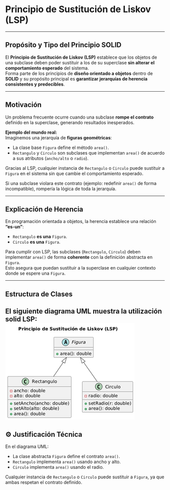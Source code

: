 # Principio de Sustitución de Liskov (LSP)

---

##  Propósito y Tipo del Principio SOLID
El **Principio de Sustitución de Liskov (LSP)** establece que los objetos de una subclase deben poder sustituir a los de su superclase **sin alterar el comportamiento esperado** del sistema.  
Forma parte de los principios de **diseño orientado a objetos** dentro de **SOLID** y su propósito principal es **garantizar jerarquías de herencia consistentes y predecibles**.

---

##  Motivación
Un problema frecuente ocurre cuando una subclase **rompe el contrato** definido en la superclase, generando resultados inesperados.  

**Ejemplo del mundo real:**  
Imaginemos una jerarquía de **figuras geométricas**:  
- La clase base `Figura` define el método `area()`.  
- `Rectangulo` y `Circulo` son subclases que implementan `area()` de acuerdo a sus atributos (`ancho/alto` o `radio`).  

Gracias al LSP, cualquier instancia de `Rectangulo` o `Circulo` puede sustituir a `Figura` en el sistema sin que cambie el comportamiento esperado.  

Si una subclase violara este contrato (ejemplo: redefinir `area()` de forma incompatible), rompería la lógica de toda la jerarquía.

---

##  Explicación de Herencia
En programación orientada a objetos, la herencia establece una relación **“es-un”**:  
- `Rectangulo` **es una** `Figura`.  
- `Circulo` **es una** `Figura`.  

Para cumplir con LSP, las subclases (`Rectangulo`, `Circulo`) deben implementar `area()` de forma **coherente** con la definición abstracta en `Figura`.  
Esto asegura que puedan sustituir a la superclase en cualquier contexto donde se espere una `Figura`.

---
##  Estructura de Clases

El siguiente diagrama UML muestra la utilización solid LSP:
![LSP](../../diagramas/01-diagrama-clases/01-solid-03-lsp.png)
--- 
## ⚙️ Justificación Técnica
En el diagrama UML:  
- La clase abstracta `Figura` define el contrato `area()`.  
- `Rectangulo` implementa `area()` usando ancho y alto.  
- `Circulo` implementa `area()` usando el radio.  

Cualquier instancia de `Rectangulo` o `Circulo` puede sustituir a `Figura`, ya que ambas respetan el contrato definido.  